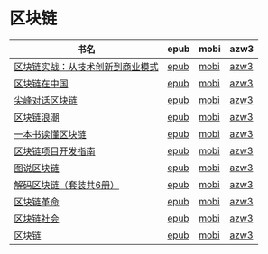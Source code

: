 # 区块链

| 书名 | epub | mobi | azw3 |
| --- | --- | --- | --- |
| [区块链实战：从技术创新到商业模式](http://ct.dalanmei.com/f/31084289-570356946-6cc59a) | [epub](http://ct.dalanmei.com/f/31084289-570356946-6cc59a) | [mobi](http://ct.dalanmei.com/f/31084289-570144202-d453d3) | [azw3](http://ct.dalanmei.com/f/31084289-571403658-91b1cd) |
| [区块链在中国](http://ct.dalanmei.com/f/31084289-572113511-91d53b) | [epub](http://ct.dalanmei.com/f/31084289-572113511-91d53b) | [mobi](http://ct.dalanmei.com/f/31084289-571718906-0d5632) | [azw3](http://ct.dalanmei.com/f/31084289-572120541-05df9c) |
| [尖峰对话区块链](http://ct.dalanmei.com/f/31084289-572113588-400279) | [epub](http://ct.dalanmei.com/f/31084289-572113588-400279) | [mobi](http://ct.dalanmei.com/f/31084289-571718411-556d7d) | [azw3](http://ct.dalanmei.com/f/31084289-572120635-2085bb) |
| [区块链浪潮](http://ct.dalanmei.com/f/31084289-572113894-913d34) | [epub](http://ct.dalanmei.com/f/31084289-572113894-913d34) | [mobi](http://ct.dalanmei.com/f/31084289-571715369-733dc5) | [azw3](http://ct.dalanmei.com/f/31084289-572122019-9678f8) |
| [一本书读懂区块链](http://ct.dalanmei.com/f/31084289-572114604-89ae07) | [epub](http://ct.dalanmei.com/f/31084289-572114604-89ae07) | [mobi](http://ct.dalanmei.com/f/31084289-571712494-d61982) | [azw3](http://ct.dalanmei.com/f/31084289-572132166-49dea8) |
| [区块链项目开发指南](http://ct.dalanmei.com/f/31084289-571735473-5e0aec) | [epub](http://ct.dalanmei.com/f/31084289-571735473-5e0aec) | [mobi](http://ct.dalanmei.com/f/31084289-571584482-e286aa) | [azw3](http://ct.dalanmei.com/f/31084289-571853309-843ede) |
| [图说区块链](http://ct.dalanmei.com/f/31084289-571736939-ad7d16) | [epub](http://ct.dalanmei.com/f/31084289-571736939-ad7d16) | [mobi](http://ct.dalanmei.com/f/31084289-571581626-6c1d99) | [azw3](http://ct.dalanmei.com/f/31084289-571861571-f070a3) |
| [解码区块链（套装共6册）](http://ct.dalanmei.com/f/31084289-571774705-23be21) | [epub](http://ct.dalanmei.com/f/31084289-571774705-23be21) | [mobi](http://ct.dalanmei.com/f/31084289-571497443-ce22bd) | [azw3](http://ct.dalanmei.com/f/31084289-571871517-3afd41) |
| [区块链革命](http://ct.dalanmei.com/f/31084289-571781014-16e99b) | [epub](http://ct.dalanmei.com/f/31084289-571781014-16e99b) | [mobi](http://ct.dalanmei.com/f/31084289-571526139-83444c) | [azw3](http://ct.dalanmei.com/f/31084289-571880814-220e9a) |
| [区块链社会](http://ct.dalanmei.com/f/31084289-571781926-f50315) | [epub](http://ct.dalanmei.com/f/31084289-571781926-f50315) | [mobi](http://ct.dalanmei.com/f/31084289-571423066-e8f44a) | [azw3](http://ct.dalanmei.com/f/31084289-571883074-d5f1a4) |
| [区块链](None) | [epub](None) | [mobi](None) | [azw3](None) |
